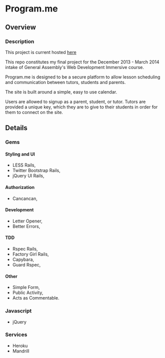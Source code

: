 # Program.me

## Overview

### Description

This project is current hosted [here](http://program-me.herokuapp.com/)

This repo constitutes my final project for the December 2013 - March 2014
intake of General Assembly's Web Development Immersive course.

Program.me is designed to be a secure platform to allow lesson scheduling and communication between tutors, students and parents.

The site is built around a simple, easy to use calendar.

Users are allowed to signup as a parent, student, or tutor. Tutors are provided a unique key, which they are to give to their students in order for them to connect on the site.



## Details

### Gems

#### Styling and UI

* LESS Rails,
* Twitter Bootstrap Rails,
* jQuery UI Rails,

#### Authorization

* Cancancan,

#### Development

* Letter Opener,
* Better Errors,

#### TDD

* Rspec Rails,
* Factory Girl Rails,
* Capybara,
* Guard Rspec,

#### Other

* Simple Form,
* Public Activity,
* Acts as Commentable.

### Javascript

* jQuery

### Services

* Heroku
* Mandrill

